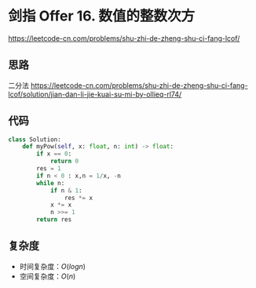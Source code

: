 # 剑指 Offer 16. 数值的整数次方
https://leetcode-cn.com/problems/shu-zhi-de-zheng-shu-ci-fang-lcof/
## 思路
二分法
https://leetcode-cn.com/problems/shu-zhi-de-zheng-shu-ci-fang-lcof/solution/jian-dan-li-jie-kuai-su-mi-by-ollieq-rl74/
## 代码
```python
class Solution:
    def myPow(self, x: float, n: int) -> float:
        if x == 0:
            return 0
        res = 1
        if n < 0 : x,n = 1/x, -n
        while n:
            if n & 1:
                res *= x
            x *= x
            n >>= 1
        return res


```
## 复杂度
- 时间复杂度：$O(logn)$ 
- 空间复杂度：$O(n)$